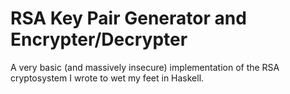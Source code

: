 # RSA Key Pair Generator and Encrypter/Decrypter

A very basic (and massively insecure) implementation of the RSA cryptosystem I wrote to wet my feet in Haskell.
